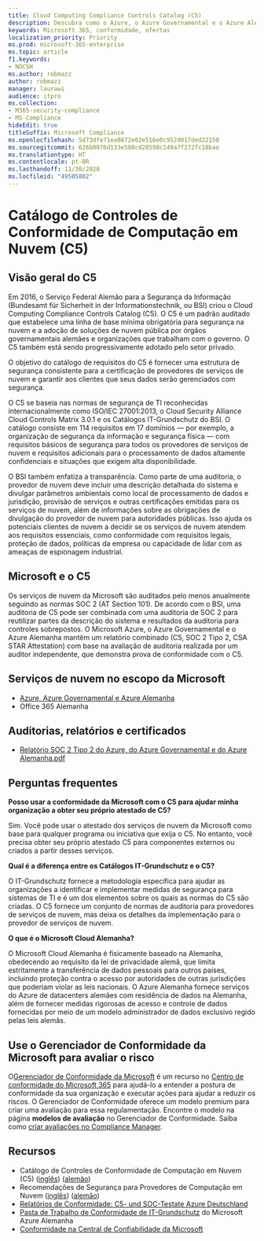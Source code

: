 ```yaml
---
title: Cloud Computing Compliance Controls Catalog (C5)
description: Descubra como o Azure, o Azure Governamental e o Azure Alemanha demonstraram provas de conformidade com o Cloud Computing Compliance Controls Catalog (C5).
keywords: Microsoft 365, conformidade, ofertas
localization_priority: Priority
ms.prod: microsoft-365-enterprise
ms.topic: article
f1.keywords:
- NOCSH
ms.author: robmazz
author: robmazz
manager: laurawi
audience: itpro
ms.collection:
- M365-security-compliance
- MS-Compliance
hideEdit: true
titleSuffix: Microsoft Compliance
ms.openlocfilehash: 5d73dfe71ea0872e02e516e0c952d017ded22150
ms.sourcegitcommit: 626b0076d133e588cd28598c149a7f272fc18bae
ms.translationtype: HT
ms.contentlocale: pt-BR
ms.lasthandoff: 11/30/2020
ms.locfileid: "49505802"
---
```

# <a name="cloud-computing-compliance-controls-catalog-c5"></a>Catálogo de Controles de Conformidade de Computação em Nuvem (C5)

## <a name="c5-overview"></a>Visão geral do C5

Em 2016, o Serviço Federal Alemão para a Segurança da Informação (Bundesamt für Sicherheit in der Informationstechnik, ou BSI) criou o Cloud Computing Compliance Controls Catalog (C5). O C5 é um padrão auditado que estabelece uma linha de base mínima obrigatória para segurança na nuvem e a adoção de soluções de nuvem pública por órgãos governamentais alemães e organizações que trabalham com o governo. O C5 também está sendo progressivamente adotado pelo setor privado.

O objetivo do catálogo de requisitos do C5 é fornecer uma estrutura de segurança consistente para a certificação de provedores de serviços de nuvem e garantir aos clientes que seus dados serão gerenciados com segurança.

O C5 se baseia nas normas de segurança de TI reconhecidas internacionalmente como ISO/IEC 27001:2013, o Cloud Security Alliance Cloud Controls Matrix 3.0.1 e os Catálogos IT-Grundschutz do BSI. O catálogo consiste em 114 requisitos em 17 domínios — por exemplo, a organização de segurança da informação e segurança física — com requisitos básicos de segurança para todos os provedores de serviços de nuvem e requisitos adicionais para o processamento de dados altamente confidenciais e situações que exigem alta disponibilidade.

O BSI também enfatiza a transparência. Como parte de uma auditoria, o provedor de nuvem deve incluir uma descrição detalhada do sistema e divulgar parâmetros ambientais como local de processamento de dados e jurisdição, provisão de serviços e outras certificações emitidas para os serviços de nuvem, além de informações sobre as obrigações de divulgação do provedor de nuvem para autoridades públicas. Isso ajuda os potenciais clientes de nuvem a decidir se os serviços de nuvem atendem aos requisitos essenciais, como conformidade com requisitos legais, proteção de dados, políticas da empresa ou capacidade de lidar com as ameaças de espionagem industrial.

## <a name="microsoft-and-c5"></a>Microsoft e o C5

Os serviços de nuvem da Microsoft são auditados pelo menos anualmente seguindo as normas SOC 2 (AT Section 101). De acordo com o BSI, uma auditoria de C5 pode ser combinada com uma auditoria de SOC 2 para reutilizar partes da descrição do sistema e resultados da auditoria para controles sobrepostos. O Microsoft Azure, o Azure Governamental e o Azure Alemanha mantêm um relatório combinado (C5, SOC 2 Tipo 2, CSA STAR Attestation) com base na avaliação de auditoria realizada por um auditor independente, que demonstra prova de conformidade com o C5.

## <a name="microsoft-in-scope-cloud-services"></a>Serviços de nuvem no escopo da Microsoft

- [Azure, Azure Governamental e Azure Alemanha](https://go.microsoft.com/fwlink/p/?linkid=2051569)
- Office 365 Alemanha

## <a name="audits-reports-and-certificates"></a>Auditorias, relatórios e certificados

- [Relatório SOC 2 Tipo 2 do Azure, do Azure Governamental e do Azure Alemanha.pdf](https://go.microsoft.com/fwlink/p/?linkid=2093520)

## <a name="frequently-asked-questions"></a>Perguntas frequentes

**Posso usar a conformidade da Microsoft com o C5 para ajudar minha organização a obter seu próprio atestado de C5?**

Sim. Você pode usar o atestado dos serviços de nuvem da Microsoft como base para qualquer programa ou iniciativa que exija o C5. No entanto, você precisa obter seu próprio atestado C5 para componentes externos ou criados a partir desses serviços.

**Qual é a diferença entre os Catálogos IT-Grundschutz e o C5?**

O IT-Grundschutz fornece a metodologia específica para ajudar as organizações a identificar e implementar medidas de segurança para sistemas de TI e é um dos elementos sobre os quais as normas do C5 são criadas. O C5 fornece um conjunto de normas de auditoria para provedores de serviços de nuvem, mas deixa os detalhes da implementação para o provedor de serviços de nuvem.

**O que é o Microsoft Cloud Alemanha?**

O Microsoft Cloud Alemanha é fisicamente baseado na Alemanha, obedecendo ao requisito da lei de privacidade alemã, que limita estritamente a transferência de dados pessoais para outros países, incluindo proteção contra o acesso por autoridades de outras jurisdições que poderiam violar as leis nacionais. O Azure Alemanha fornece serviços do Azure de datacenters alemães com residência de dados na Alemanha, além de fornecer medidas rigorosas de acesso e controle de dados fornecidas por meio de um modelo administrador de dados exclusivo regido pelas leis alemãs.

## <a name="use-microsoft-compliance-manager-to-assess-your-risk"></a>Use o Gerenciador de Conformidade da Microsoft para avaliar o risco

O[Gerenciador de Conformidade da Microsoft](https://docs.microsoft.com/microsoft-365/compliance/compliance-manager) é um recurso no [Centro de conformidade do Microsoft 365](https://docs.microsoft.com/microsoft-365/compliance/microsoft-365-compliance-center) para ajudá-lo a entender a postura de conformidade da sua organização e executar ações para ajudar a reduzir os riscos. O Gerenciador de Conformidade oferece um modelo premium para criar uma avaliação para essa regulamentação. Encontre o modelo na página **modelos de avaliação** no Gerenciador de Conformidade. Saiba como [criar avaliações no Compliance Manager](https://docs.microsoft.com/microsoft-365/compliance/compliance-manager-assessments).

## <a name="resources"></a>Recursos

- Catálogo de Controles de Conformidade de Computação em Nuvem (C5) ([inglês](https://www.bsi.bund.de/EN/Topics/CloudComputing/Compliance_Criteria_Catalogue/Compliance_Criteria_Catalogue_node.html)) ([alemão](https://www.bsi.bund.de/DE/Themen/DigitaleGesellschaft/CloudComputing/Kriterienkatalog/Kriterienkatalog_node.html))
- Recomendações de Segurança para Provedores de Computação em Nuvem ([inglês](https://www.bsi.bund.de/EN/Topics/CloudComputing/Secure_use_of_cloud_services/Secure_use_cloud_services_node.html)) ([alemão](https://www.bsi.bund.de/DE/Themen/DigitaleGesellschaft/CloudComputing/Sichere_Nutzung_Cloud/Sichere_Nutzung_Cloud_node.html))
- [Relatórios de Conformidade: C5- und SOC-Testate Azure Deutschland](https://servicetrust.microsoft.com/ViewPage/MSComplianceGuide?command=Download&downloadType=Document&downloadId=df100ae1-baf9-4785-8a6d-864c0bc5c308&docTab=4ce99610-c9c0-11e7-8c2c-f908a777fa4d_SOC%20%2F%20SSAE%2016%20Reports)
- [Pasta de Trabalho de Conformidade de IT-Grundschutz](https://gallery.technet.microsoft.com/Azure-Germany-IT-fca4afd7) do Microsoft Azure Alemanha
- [Conformidade na Central de Confiabilidade da Microsoft](https://www.microsoft.com/trust-center/compliance/compliance-overview)
